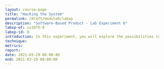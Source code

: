 ```yaml
---
layout: course-page
title: "Hacking the System"
permalink: /draft/module8/labxp
description: "Software-Based Product - Lab Experiment 8"
labxp-of: io1075-8
labxp-id: 8
introduction: In this experiment, you will explore the possibilities to hack the GoodNight lamp and specify security requirements.
technique:
metrics:
report:
date: 2021-03-29 08:00:00
end: 2021-03-29 08:00:00
---
```

